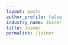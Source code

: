 ```yaml
---
layout: posts 
author_profile: false 
industry_name: Joiner
title: Joiner
permalink: /joiner
---
```

